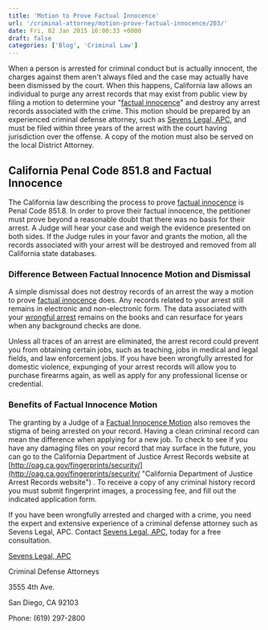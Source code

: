 ```yaml
---
title: 'Motion to Prove Factual Innocence'
url: '/criminal-attorney/motion-prove-factual-innocence/203/'
date: Fri, 02 Jan 2015 16:00:33 +0000
draft: false
categories: ['Blog', 'Criminal Law']
---
```


When a person is arrested for criminal conduct but is actually innocent, the charges against them aren't always filed and the case may actually have been dismissed by the court. When this happens, California law allows an individual to purge any arrest records that may exist from public view by filing a motion to determine your "[factual innocence](https://www.sevenslegal.com/ "Sevens Legal, APC")" and destroy any arrest records associated with the crime. This motion should be prepared by an experienced criminal defense attorney, such as [Sevens Legal, APC](https://www.sevenslegal.com/ "Sevens Legal, APC"), and must be filed within three years of the arrest with the court having jurisdiction over the offense. A copy of the motion must also be served on the local District Attorney.

California Penal Code 851.8 and Factual Innocence
-------------------------------------------------

The California law describing the process to prove [factual innocence](https://www.sevenslegal.com/ "Sevens Legal, APC") is Penal Code 851.8. In order to prove their factual innocence, the petitioner must prove beyond a reasonable doubt that there was no basis for their arrest. A Judge will hear your case and weigh the evidence presented on both sides. If the Judge rules in your favor and grants the motion, all the records associated with your arrest will be destroyed and removed from all California state databases.

### Difference Between Factual Innocence Motion and Dismissal

A simple dismissal does not destroy records of an arrest the way a motion to prove [factual innocence](https://www.sevenslegal.com/ "Sevens Legal, APC") does. Any records related to your arrest still remains in electronic and non-electronic form. The data associated with your [wrongful arrest](https://www.sevenslegal.com/ "Sevens Legal, APC") remains on the books and can resurface for years when any background checks are done.

Unless all traces of an arrest are eliminated, the arrest record could prevent you from obtaining certain jobs, such as teaching, jobs in medical and legal fields, and law enforcement jobs. If you have been wrongfully arrested for domestic violence, expunging of your arrest records will allow you to purchase firearms again, as well as apply for any professional license or credential.

### Benefits of Factual Innocence Motion

The granting by a Judge of a [Factual Innocence Motion](https://www.sevenslegal.com/ "Sevens Legal, APC") also removes the stigma of being arrested on your record. Having a clean criminal record can mean the difference when applying for a new job. To check to see if you have any damaging files on your record that may surface in the future, you can go to the California Department of Justice Arrest Records website at [http://oag.ca.gov/fingerprints/security/](http://oag.ca.gov/fingerprints/security/ "California Department of Justice Arrest Records website") . To receive a copy of any criminal history record you must submit fingerprint images, a processing fee, and fill out the indicated application form.

If you have been wrongfully arrested and charged with a crime, you need the expert and extensive experience of a criminal defense attorney such as Sevens Legal, APC. Contact [Sevens Legal, APC](https://www.sevenslegal.com/ "Sevens Legal, APC"), today for a free consultation.

[Sevens Legal, APC](https://www.sevenslegal.com/ "Sevens Legal, APC")

Criminal Defense Attorneys

3555 4th Ave.

San Diego, CA 92103

Phone: (619) 297-2800